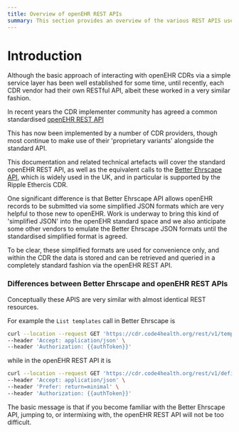 ```yaml
---
title: Overview of openEHR REST APIs
summary: This section provides an overview of the various REST APIS used to access openEHR CDRs.
---
```


# Introduction

Although the basic approach of interacting with openEHR CDRs via a simple service layer has been well established for some time, until recently, each CDR vendor had their own RESTful API, albeit these worked in a very similar fashion.

In recent years the CDR implementer community has agreed a common standardised [openEHR REST API](https://specifications.openehr.org/releases/ITS-REST/latest/index.html)

This has now been implemented by a number of CDR providers, though most continue to make use of their 'proprietary variants' alongside the standard API.

This documentation and related technical artefacts will cover the standard openEHR REST API, as well as the equivalent calls to the [Better Ehrscape API](https://dev.ehrscape.com/api-explorer.html), which is widely used in the UK, and in particular is supported by the Ripple Ethercis CDR.

One significant difference is that Better Ehrscape API allows openEHR records to be submitted via some simplified JSON formats which are very helpful to those new to openEHR. Work is underway to bring this kind of 'simplified JSON' into the openEHR standard space and we also anticipate some other vendors to emulate the Better Ehrscape JSON formats until the standardised simplified format is agreed.

To be clear, these simplified formats are used for convenience only, and within the CDR the data is stored and can be retrieved and queried in a completely standard fashion via the openEHR REST API.

### Differences between Better Ehrscape and openEHR REST APIs

Conceptually these APIS are very similar with almost identical REST resources.

For example the `List templates` call in Better Ehrscape is 

```bash
curl --location --request GET 'https://cdr.code4health.org/rest/v1/template' \
--header 'Accept: application/json' \
--header 'Authorization: {{authToken}}'
```

while in the openEHR REST API it is 

```bash
curl --location --request GET 'https://cdr.code4health.org/rest/v1/definition/template/adl1.4' \
--header 'Accept: application/json' \
--header 'Prefer: return=minimal' \
--header 'Authorization: {{authToken}}'
```

The basic message is that if you become familiar with the Better Ehrscape API, jumping to, or intermixing with, the openEHR REST API will not be too difficult.







